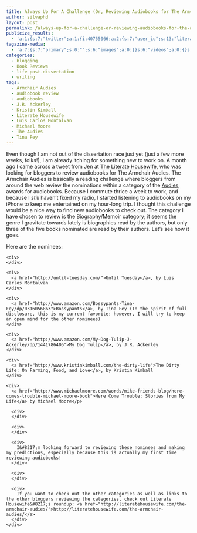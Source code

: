 ```yaml
---
title: Always Up For A Challenge (Or, Reviewing Audiobooks for The Armchair Audies)
author: silvaphd
layout: post
permalink: /always-up-for-a-challenge-or-reviewing-audiobooks-for-the-armchair-audies/
publicize_results:
  - 'a:1:{s:7:"twitter";a:1:{i:40755066;a:2:{s:7:"user_id";s:13:"literarychica";s:7:"post_id";s:18:"191250421011062784";}}}'
tagazine-media:
  - 'a:7:{s:7:"primary";s:0:"";s:6:"images";a:0:{}s:6:"videos";a:0:{}s:11:"image_count";s:1:"0";s:6:"author";s:7:"6554901";s:7:"blog_id";s:8:"21879715";s:9:"mod_stamp";s:19:"2012-04-14 20:26:11";}'
categories:
  - blogging
  - Book Reviews
  - life post-dissertation
  - writing
tags:
  - Armchair Audies
  - audiobook review
  - audiobooks
  - J.R. Ackerley
  - Kristin Kimball
  - Literate Housewife
  - Luis Carlos Montalvan
  - Michael Moore
  - The Audies
  - Tina Fey
---
```

<div>
  <p>
    Even though I am not out of the dissertation race just yet (just a few more weeks, folks!), I am already itching for something new to work on. A month ago I came across a tweet from Jen at <a href="http://literatehousewife.com/">The Literate Housewife</a>, who was looking for bloggers to review audiobooks for The Armchair Audies. The Armchair Audies is basically a reading challenge where bloggers from around the web review the nominations within a category of the <a href="http://www.theaudies.com/">Audies</a>, awards for audiobooks. Because I commute thrice a week to work, and because I <em>still </em>haven&#8217;t fixed my radio, I started listening to audiobooks on my iPhone to keep me entertained on my hour-long trip. I thought this challenge would be a nice way to find new audiobooks to check out. The category I have chosen to review is the Biography/Memoir category; it seems the genre I gravitate towards lately is biographies read by the authors, but only three of the five books nominated are read by their authors. Let&#8217;s see how it goes.
  </p>
  
  <div>
  </div>
  
  <div>
    <p>
      Here are the nominees:
    </p>
    
    <div>
    </div>
    
    <div>
      <a href="http://until-tuesday.com/">Until Tuesday</a>, by Luis Carlos Montalvan
    </div>
    
    <div>
      <a href="http://www.amazon.com/Bossypants-Tina-Fey/dp/0316056863">Bossypants</a>, by Tina Fey (In the spirit of full disclosure, this is my current favorite; however, I will try to keep an open mind for the other nominees)
    </div>
    
    <div>
      <a href="http://www.amazon.com/My-Dog-Tulip-J-Ackerley/dp/1441786406">My Dog Tulip</a>, by J.R. Ackerley
    </div>
    
    <div>
      <a href="http://www.kristinkimball.com/the-dirty-life">The Dirty Life: On Farming, Food, and Love</a>, by Kristin Kimball
    </div>
    
    <div>
      <a href="http://www.michaelmoore.com/words/mike-friends-blog/here-comes-trouble-michael-moore-book">Here Come Trouble: Stories from My Life</a> by Michael Moore</p> 
      
      <div>
      </div>
      
      <div>
      </div>
      
      <div>
        I&#8217;m looking forward to reviewing these nominees and making my predictions, especially because this is actually my first time reviewing audiobooks!
      </div>
      
      <div>
      </div>
      
      <div>
        If you want to check out the other categories as well as links to the other bloggers reviewing the categories, check out Literate Housewife&#8217;s roundup: <a href="http://literatehousewife.com/the-armchair-audies/">http://literatehousewife.com/the-armchair-audies/</a>
      </div>
    </div>
  </div>
</div>